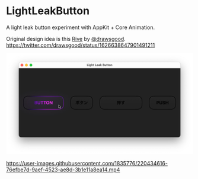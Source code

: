 # LightLeakButton

A light leak button experiment with AppKit + Core Animation.

Original design idea is this [Rive](https://rive.app/community/4402-9064-light-leak-button/) by [@drawsgood](https://twitter.com/drawsgood).<br/>https://twitter.com/drawsgood/status/1626638647901491211

<img src="./lightleakbutton-glow.jpg" width=832>

https://user-images.githubusercontent.com/1835776/220434616-76efbe7d-9aef-4523-ae8d-3b1e11a8ea14.mp4
